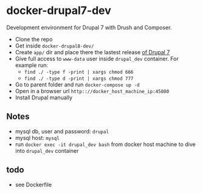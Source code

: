 # docker-drupal7-dev
Development environment for Drupal 7 with Drush and Composer.

* Clone the repo
* Get inside `docker-drupal8-dev/`
* Create `app/` dir and place there the lastest release [of Drupal 7](https://www.drupal.org/project/drupal)
* Give full access to `www-data` user inside `drupal_dev` container. For example run:
  + `find ./ -type f -print | xargs chmod 666`
  + `find ./ -type d -print | xargs chmod 777`
* Go to parent folder and run `docker-compose up -d`
* Open in a browser url `http:://docker_host_machine_ip:45080`
* Install Drupal manually

## Notes
* mysql db, user and password: `drupal`
* mysql host: `mysql`
* run `docker exec -it drupal_dev bash` from docker host machine to dive into `drupal_dev` container

## todo
* see Dockerfile
